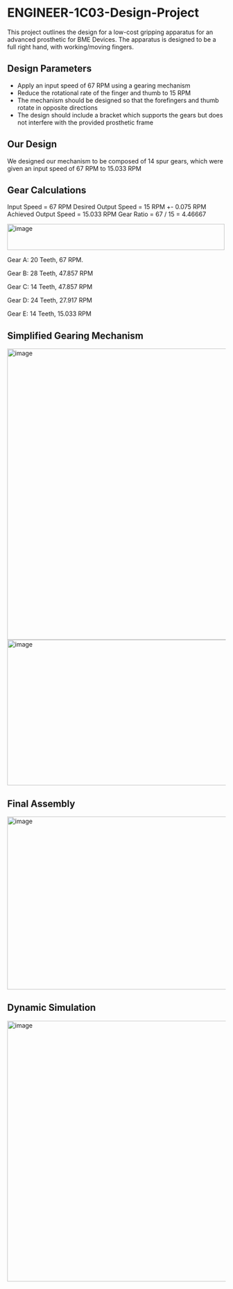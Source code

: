 # ENGINEER-1C03-Design-Project
This project outlines the design for a low-cost gripping apparatus for an advanced prosthetic for BME Devices. The apparatus is designed to be a full right hand, with working/moving fingers. 
## Design Parameters
- Apply an input speed of 67 RPM using a gearing mechanism
- Reduce the rotational rate of the finger and thumb to 15 RPM
- The mechanism should be designed so that the forefingers and thumb rotate in opposite directions
- The design should include a bracket which supports the gears but does not interfere with the provided prosthetic frame
## Our Design
We designed our mechanism to be composed of 14 spur gears, which were given an input speed of 67 RPM to 15.033 RPM
## Gear Calculations
Input Speed = 67 RPM
Desired Output Speed = 15 RPM +- 0.075 RPM
Achieved Output Speed = 15.033 RPM
Gear Ratio = 67 / 15 = 4.46667

<img width="501" height="60" alt="image" src="https://github.com/user-attachments/assets/dbb27cc7-9eaf-4e62-a710-5b2e9980cccf" />

Gear A: 20 Teeth, 67 RPM.

Gear B: 28 Teeth, 47.857 RPM

Gear C: 14 Teeth, 47.857 RPM

Gear D: 24 Teeth, 27.917 RPM

Gear E: 14 Teeth, 15.033 RPM

## Simplified Gearing Mechanism 
<img width="565" height="670" alt="image" src="https://github.com/user-attachments/assets/bfac46ce-9243-46af-9cce-f89dd3de30bb" />

<img width="918" height="335" alt="image" src="https://github.com/user-attachments/assets/a86c8fc4-6523-42d9-8623-dd03c56c7dc0" />

## Final Assembly
<img width="767" height="398" alt="image" src="https://github.com/user-attachments/assets/e6241dce-0608-4afa-a8bd-e56b5ef39981" />

## Dynamic Simulation
<img width="854" height="600" alt="image" src="https://github.com/user-attachments/assets/46c8c7be-a35d-4069-9d57-5a5c02aa28c1" />

